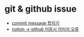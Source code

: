 # git & github issue
- [commit message 합치기](https://github.com/Naellu/TIL/blob/master/git%20%26%20github/issue/issue01.md)
- [notion -> github 이동시 이미지 오류](https://github.com/Naellu/TIL/blob/master/git%20%26%20github/issue/issue02.md)
